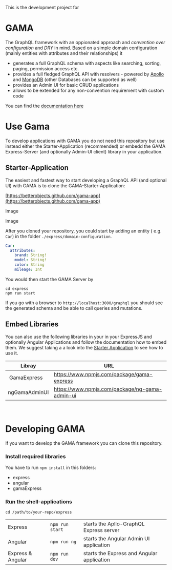 This is the development project for 

# GAMA 

The GraphQL framework with an oppionated approach and _convention over configuration_ and _DRY_ in mind. Based on a simple domain configuration (mainly entities with attributes and their relationships) it 

  * generates a full GraphQL schema with aspects like searching, sorting, paging, permission access etc.   
  * provides a full fledged GraphQL API with resolvers - powered by [Apollo](https://www.apollographql.com) and [MongoDB](https://www.mongodb.com) (other Databases can be supported as well)
  * provides an Admin UI for basic CRUD applications 
  * allows to be extended for any non-convention requirement with custom code

You can find the [documentation here](./libs/doc/gama.md)

# Use Gama

To develop applications with GAMA you do not need this repository but use instead either the Starter-Application (recommended) or embedd the GAMA Express-Server (and optionally Admin-UI client) library in your application.

## Starter-Application 

The easiest and fastest way to start developing a GraphQL API (and optional UI) with GAMA is to clone the GAMA-Starter-Application: 

[https://betterobjects.github.com/gama-app](https://betterobjects.github.com/gama-app)

Image

Image

After you cloned your repository, you could start by adding an entity ( e.g. `Car`) in the folder `./express/domain-configuration`.

```yaml
Car: 
  attributes: 
    brand: String!
    model: String!
    color: String
    mileage: Int
```

You would then start the GAMA Server by

```
cd express
npm run start
```

If you go with a browser to `http://localhost:3000/graphql` you should see the generated schema and be able to call queries and mutations. 


## Embed Libraries 


You can also use the following libraries in your in your ExpressJS and optionally Angular Applications and follow the documentation how to embed them. We suggest taking a a look into the [Starter Application](#starter-application.md) to see how to use it.

| Libray  | URL | 
| - | - | 
| GamaExpress | https://www.npmjs.com/package/gama-express |
| ngGamaAdminUI | https://www.npmjs.com/package/ng-gama-admin-ui |

<br>

# Developing GAMA

If you want to develop the GAMA framework you can clone this repository.

### Install required libraries

You have to run `npm install` in this folders: 

  * express
  * angular
  * gamaExpress

### Run the shell-applications

`cd /path/to/your-repo/express`

|   |   |   |
| - | - | - |
| Express           | `npm run start` | starts the Apllo-GraphQL Express server       |
| Angular           | `npm run ng`    | starts the Angular Admin UI application       |
| Express & Angular | `npm run dev`   | starts the Express and Angular application    |

